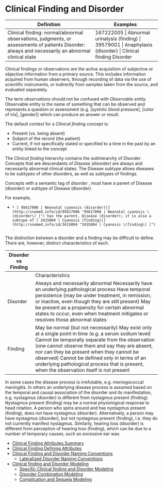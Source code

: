 # Clinical Finding and Disorder

| Definition                                                                                                                                        | Examples                                                                                                      |
| ------------------------------------------------------------------------------------------------------------------------------------------------- | ------------------------------------------------------------------------------------------------------------- |
| Clinical finding: normal/abnormal observations, judgments, or assessments of patients Disorder: always and necessarily an abnormal clinical state | 167222005 \| Abnormal urinalysis (finding) \| 39579001 \| Anaphylaxis (disorder) \| Clinical finding Disorder |

Clinical findings or observations are the active acquisition of subjective or objective information from a primary source. This includes information acquired from human observers, through recording of data via the use of scientific instruments, or indirectly from samples taken from the source, and evaluated separately.

The term _observations_ should not be confused with _Observable entity._ Observable entity is the name of something that can be observed and represents a question or assessment (e.g. |systolic blood pressure|, |color of iris|, |gender|) which can produce an answer or result.

The default context for a _Clinical finding_ concept is:

* Present (vs. being absent)
* Subject of the record (the patient)
* Current, if not specifically stated or specified to a time in the past by an entity linked to the concept

The _Clinical finding_ hierarchy contains the subhierarchy of _Disorder_. Concepts that are descendants of _Disease (disorder)_ are always and necessarily abnormal clinical states. The Disease subtype allows diseases to be subtypes of other disorders, as well as subtypes of findings.

Concepts with a semantic tag of _disorder_ , must have a parent of Disease (disorder) or subtype of Disease (disorder).

For example,

* ```
  * [ 95617006 | Neonatal cyanosis (disorder)|](http://snomed.info/id/95617006 "95617006 | Neonatal cyanosis \(disorder\) |") has the parent, Disease (disorder); it is also a subtype of [ 3415004 | Cyanosis (finding)|](http://snomed.info/id/3415004 "3415004 | Cyanosis \(finding\) |") . 
  ```

The distinction between a disorder and a finding may be difficult to define. There are, however, distinct characteristics of each.

| Disorder vs Finding |                                                                                                                                                                                                                                                                                                                                                                                                       |
| ------------------- | ----------------------------------------------------------------------------------------------------------------------------------------------------------------------------------------------------------------------------------------------------------------------------------------------------------------------------------------------------------------------------------------------------- |
|                     | Characteristics                                                                                                                                                                                                                                                                                                                                                                                       |
| Disorder            | Always and necessarily abnormal Necessarily have an underlying pathological process Have temporal persistence (may be under treatment, in remission, or inactive, even though they are still present) May be present as a propensity for certain abnormal states to occur, even when treatment mitigates or resolves those abnormal states                                                            |
| Finding             | May be normal (but not necessarily) May exist only at a single point in time (e.g. a serum sodium level) Cannot be temporally separate from the observation (one cannot observe them and say they are absent, nor can they be present when they cannot be observed) Cannot be defined only in terms of an underlying pathological process that is present, when the observation itself is not present |

In some cases the disease process is irrefutable, e.g. meningococcal meningitis. In others an underlying disease process is assumed based on the temporal and causal association of the disorder and its manifestation, e.g. nystagmus (disorder) is different from nystagmus present (finding). Nystagmus present (finding) may be a normal physiological response to head rotation. A person who spins around and has nystagmus present (finding), does not have nystagmus (disorder). Alternatively, a person may have nystagmus (disorder), but not nystagmus present (finding), i.e. they do not currently manifest nystagmus. Similarly, hearing loss (disorder) is different from perception of hearing loss (finding), which can be due to a number of temporary causes, such as excessive ear wax.

* [Clinical Finding Attributes Summary](clinical-finding-attributes-summary.md)
* [Clinical Finding Defining Attributes](clinical-finding-defining-attributes.md)
* [Clinical Finding and Disorder Naming Conventions](index/)
  * [Lateralized Disorder Naming Conventions](index/lateralized-disorder-naming-conventions.md)
* [Clinical finding and Disorder Modeling](clinical-finding-and-disorder-modeling/)
  * [Specific Clinical finding and Disorder Modeling](../../../../authoring/domain-specific-modeling/clinical-finding-and-disorder/specific-clinical-finding-and-disorder-modeling.md)
  * [Disorder Combination Modeling](clinical-finding-and-disorder-modeling/disorder-combination-modeling.md)
  * [Complication and Sequela Modeling](clinical-finding-and-disorder-modeling/complication-and-sequela-modeling.md)
